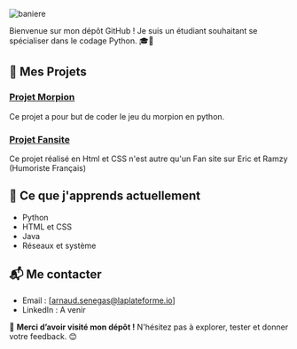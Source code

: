 
![baniere](https://github.com/senegas-arnaud/image/blob/main/baniere.png?raw=true)

Bienvenue sur mon dépôt GitHub ! Je suis un étudiant souhaitant se spécialiser dans le codage Python. 🎓🐍

## 🚀 Mes Projets 

###  [Projet Morpion](https://github.com/senegas-arnaud/MORPION/blob/main/Projet%20morpion.py)
Ce projet a pour but de coder le jeu du morpion en python.

###  [Projet Fansite](https://github.com/senegas-arnaud/FANSITE)
Ce projet réalisé en Html et CSS n'est autre qu'un Fan site sur Eric et Ramzy (Humoriste Français)

## 🌱 Ce que j'apprends actuellement

- Python 
- HTML et CSS
- Java
- Réseaux et système

## 📬 Me contacter

- Email : [arnaud.senegas@laplateforme.io]
- LinkedIn : A venir

🎉 **Merci d’avoir visité mon dépôt !** N'hésitez pas à explorer, tester et donner votre feedback. 😊
